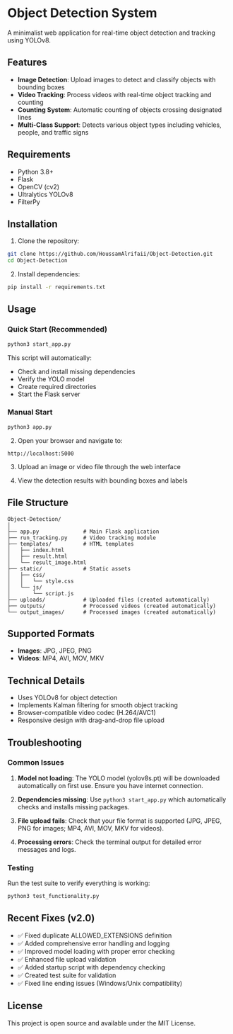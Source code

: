 # Object Detection System

A minimalist web application for real-time object detection and tracking using YOLOv8.

## Features

- **Image Detection**: Upload images to detect and classify objects with bounding boxes
- **Video Tracking**: Process videos with real-time object tracking and counting
- **Counting System**: Automatic counting of objects crossing designated lines
- **Multi-Class Support**: Detects various object types including vehicles, people, and traffic signs

## Requirements

- Python 3.8+
- Flask
- OpenCV (cv2)
- Ultralytics YOLOv8
- FilterPy

## Installation

1. Clone the repository:
```bash
git clone https://github.com/HoussamAlrifaii/Object-Detection.git
cd Object-Detection
```

2. Install dependencies:
```bash
pip install -r requirements.txt
```

## Usage

### Quick Start (Recommended)
```bash
python3 start_app.py
```
This script will automatically:
- Check and install missing dependencies
- Verify the YOLO model
- Create required directories
- Start the Flask server

### Manual Start
```bash
python3 app.py
```

2. Open your browser and navigate to:
```
http://localhost:5000
```

3. Upload an image or video file through the web interface

4. View the detection results with bounding boxes and labels

## File Structure

```
Object-Detection/
│
├── app.py              # Main Flask application
├── run_tracking.py     # Video tracking module
├── templates/          # HTML templates
│   ├── index.html
│   ├── result.html
│   └── result_image.html
├── static/             # Static assets
│   ├── css/
│   │   └── style.css
│   └── js/
│       └── script.js
├── uploads/            # Uploaded files (created automatically)
├── outputs/            # Processed videos (created automatically)
└── output_images/      # Processed images (created automatically)
```

## Supported Formats

- **Images**: JPG, JPEG, PNG
- **Videos**: MP4, AVI, MOV, MKV

## Technical Details

- Uses YOLOv8 for object detection
- Implements Kalman filtering for smooth object tracking
- Browser-compatible video codec (H.264/AVC1)
- Responsive design with drag-and-drop file upload

## Troubleshooting

### Common Issues

1. **Model not loading**: The YOLO model (yolov8s.pt) will be downloaded automatically on first use. Ensure you have internet connection.

2. **Dependencies missing**: Use `python3 start_app.py` which automatically checks and installs missing packages.

3. **File upload fails**: Check that your file format is supported (JPG, JPEG, PNG for images; MP4, AVI, MOV, MKV for videos).

4. **Processing errors**: Check the terminal output for detailed error messages and logs.

### Testing

Run the test suite to verify everything is working:
```bash
python3 test_functionality.py
```

## Recent Fixes (v2.0)

- ✅ Fixed duplicate ALLOWED_EXTENSIONS definition
- ✅ Added comprehensive error handling and logging
- ✅ Improved model loading with proper error checking
- ✅ Enhanced file upload validation
- ✅ Added startup script with dependency checking
- ✅ Created test suite for validation
- ✅ Fixed line ending issues (Windows/Unix compatibility)

## License

This project is open source and available under the MIT License.
